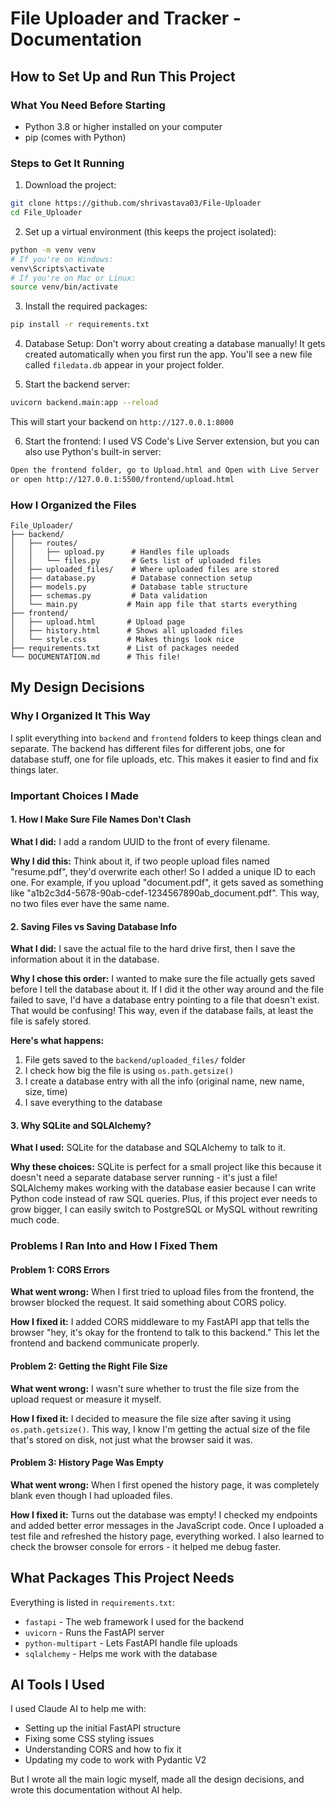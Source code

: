 
# File Uploader and Tracker - Documentation

## How to Set Up and Run This Project

### What You Need Before Starting
- Python 3.8 or higher installed on your computer
- pip (comes with Python)

### Steps to Get It Running

1. Download the project:
```bash
git clone https://github.com/shrivastava03/File-Uploader
cd File_Uploader
```

2. Set up a virtual environment (this keeps the project isolated):
```bash
python -m venv venv
# If you're on Windows:
venv\Scripts\activate
# If you're on Mac or Linux:
source venv/bin/activate
```

3. Install the required packages:
```bash
pip install -r requirements.txt
```

4. Database Setup:
Don't worry about creating a database manually! It gets created automatically when you first run the app. You'll see a new file called `filedata.db` appear in your project folder.

5. Start the backend server:
```bash
uvicorn backend.main:app --reload
```
This will start your backend on `http://127.0.0.1:8000`

6. Start the frontend:
I used VS Code's Live Server extension, but you can also use Python's built-in server:
```bash
Open the frontend folder, go to Upload.html and Open with Live Server 
or open http://127.0.0.1:5500/frontend/upload.html
```

### How I Organized the Files
```
File_Uploader/
├── backend/
│   ├── routes/
│   │   ├── upload.py      # Handles file uploads
│   │   └── files.py       # Gets list of uploaded files
│   ├── uploaded_files/    # Where uploaded files are stored
│   ├── database.py        # Database connection setup
│   ├── models.py          # Database table structure
│   ├── schemas.py         # Data validation
│   └── main.py           # Main app file that starts everything
├── frontend/
│   ├── upload.html       # Upload page
│   ├── history.html      # Shows all uploaded files
│   └── style.css         # Makes things look nice
├── requirements.txt      # List of packages needed
└── DOCUMENTATION.md      # This file!
```

## My Design Decisions

### Why I Organized It This Way
I split everything into `backend` and `frontend` folders to keep things clean and separate. The backend has different files for different jobs, one for database stuff, one for file uploads, etc. This makes it easier to find and fix things later.

### Important Choices I Made

#### 1. How I Make Sure File Names Don't Clash
**What I did:** 
I add a random UUID to the front of every filename.

**Why I did this:**
Think about it, if two people upload files named "resume.pdf", they'd overwrite each other! So I added a unique ID to each one. For example, if you upload "document.pdf", it gets saved as something like "a1b2c3d4-5678-90ab-cdef-1234567890ab_document.pdf". This way, no two files ever have the same name.

#### 2. Saving Files vs Saving Database Info
**What I did:**
I save the actual file to the hard drive first, then I save the information about it in the database.

**Why I chose this order:**
I wanted to make sure the file actually gets saved before I tell the database about it. If I did it the other way around and the file failed to save, I'd have a database entry pointing to a file that doesn't exist. That would be confusing! This way, even if the database fails, at least the file is safely stored.

**Here's what happens:**
1. File gets saved to the `backend/uploaded_files/` folder
2. I check how big the file is using `os.path.getsize()`
3. I create a database entry with all the info (original name, new name, size, time)
4. I save everything to the database

#### 3. Why SQLite and SQLAlchemy?
**What I used:**
SQLite for the database and SQLAlchemy to talk to it.

**Why these choices:**
SQLite is perfect for a small project like this because it doesn't need a separate database server running - it's just a file! SQLAlchemy makes working with the database easier because I can write Python code instead of raw SQL queries. Plus, if this project ever needs to grow bigger, I can easily switch to PostgreSQL or MySQL without rewriting much code.

### Problems I Ran Into and How I Fixed Them

#### Problem 1: CORS Errors
**What went wrong:** 
When I first tried to upload files from the frontend, the browser blocked the request. It said something about CORS policy.

**How I fixed it:** 
I added CORS middleware to my FastAPI app that tells the browser "hey, it's okay for the frontend to talk to this backend." This let the frontend and backend communicate properly.

#### Problem 2: Getting the Right File Size
**What went wrong:** 
I wasn't sure whether to trust the file size from the upload request or measure it myself.

**How I fixed it:** 
I decided to measure the file size after saving it using `os.path.getsize()`. This way, I know I'm getting the actual size of the file that's stored on disk, not just what the browser said it was.

#### Problem 3: History Page Was Empty
**What went wrong:** 
When I first opened the history page, it was completely blank even though I had uploaded files.

**How I fixed it:** 
Turns out the database was empty! I checked my endpoints and added better error messages in the JavaScript code. Once I uploaded a test file and refreshed the history page, everything worked. I also learned to check the browser console for errors - it helped me debug faster.

## What Packages This Project Needs

Everything is listed in `requirements.txt`:
- `fastapi` - The web framework I used for the backend
- `uvicorn` - Runs the FastAPI server
- `python-multipart` - Lets FastAPI handle file uploads
- `sqlalchemy` - Helps me work with the database

## AI Tools I Used

I used Claude AI to help me with:
- Setting up the initial FastAPI structure
- Fixing some CSS styling issues
- Understanding CORS and how to fix it
- Updating my code to work with Pydantic V2

But I wrote all the main logic myself, made all the design decisions, and wrote this documentation without AI help.

